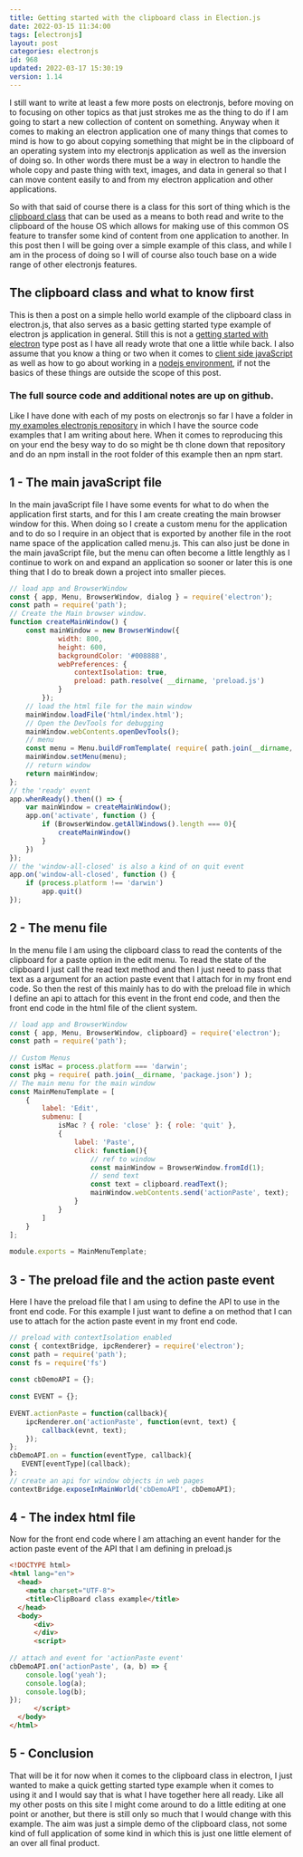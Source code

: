```yaml
---
title: Getting started with the clipboard class in Election.js
date: 2022-03-15 11:34:00
tags: [electronjs]
layout: post
categories: electronjs
id: 968
updated: 2022-03-17 15:30:19
version: 1.14
---
```


I still want to write at least a few more posts on electronjs, before moving on to focusing on other topics as that just strokes me as the thing to do if I am going to start a new collection of content on something. Anyway when it comes to making an electron application one of many things that comes to mind is how to go about copying something that might be in the clipboard of an operating system into my electronjs application as well as the inversion of doing so. In other words there must be a way in electron to handle the whole copy and paste thing with text, images, and data in general so that I can move content easily to and from my electron application and other applications. 

So with that said of course there is a class for this sort of thing which is the [clipboard class](https://www.electronjs.org/docs/latest/api/clipboard/) that can be used as a means to both read and write to the clipboard of the house OS which allows for making use of this common OS feature to transfer some kind of content from one application to another. In this post then I will be going over a simple example of this class, and while I am in the process of doing so I will of course also touch base on a wide range of other electronjs features.

<!-- more -->

## The clipboard class and what to know first

This is then a post on a simple hello world example of the clipboard class in electron.js, that also serves as a basic getting started type example of electron js application in general. Still this is not a [getting started with electron](/2022/02/07/electronjs-hello-world/) type post as I have all ready wrote that one a little while back. I also assume that you know a thing or two when it comes to [client side javaScript](/2018/11/27/js-getting-started/) as well as how to go about working in a [nodejs environment](/2017/04/05/nodejs-helloworld/), if not the basics of these things are outside the scope of this post.

### The full source code and additional notes are up on github.

Like I have done with each of my posts on electronjs so far I have a folder in [my examples electronjs repository](https://github.com/dustinpfister/examples-electronjs/tree/master/for_post/electronjs-clipboard) in which I have the source code examples that I am writing about here. When it comes to reproducing this on your end the besy way to do so might be th clone down that repository and do an npm install in the root folder of this example then an npm start.

## 1 - The main javaScript file

In the main javaScript file I have some events for what to do when the application first starts, and for this I am create creating the main browser window for this. When doing so I create a custom menu for the application and to do so I require in an object that is exported by another file in the root name space of the application called menu.js. This can also just be done in the main javaScript file, but the menu can often become a little lengthly as I continue to work on and expand an application so sooner or later this is one thing that I do to break down a project into smaller pieces.

```js
// load app and BrowserWindow
const { app, Menu, BrowserWindow, dialog } = require('electron');
const path = require('path');
// Create the Main browser window.
function createMainWindow() {
    const mainWindow = new BrowserWindow({
            width: 800,
            height: 600,
            backgroundColor: '#008888',
            webPreferences: {
                contextIsolation: true,
                preload: path.resolve( __dirname, 'preload.js')
            }
        });
    // load the html file for the main window
    mainWindow.loadFile('html/index.html');
    // Open the DevTools for debugging
    mainWindow.webContents.openDevTools();
    // menu
    const menu = Menu.buildFromTemplate( require( path.join(__dirname, 'menu.js') ) );
    mainWindow.setMenu(menu);
    // return window
    return mainWindow;
};
// the 'ready' event
app.whenReady().then(() => {
    var mainWindow = createMainWindow();
    app.on('activate', function () {
        if (BrowserWindow.getAllWindows().length === 0){
            createMainWindow()
        }
    })
});
// the 'window-all-closed' is also a kind of on quit event
app.on('window-all-closed', function () {
    if (process.platform !== 'darwin')
        app.quit()
});
```

## 2 - The menu file

In the menu file I am using the clipboard class to read the contents of the clipboard for a paste option in the edit menu. To read the state of the clipboard I just call the read text method and then I just need to pass that text as a argument for an action paste event that I attach for in my front end code. So then the rest of this mainly has to do with the preload file in which I define an api to attach for this event in the front end code, and then the front end code in the html file of the client system.

```js
// load app and BrowserWindow
const { app, Menu, BrowserWindow, clipboard} = require('electron');
const path = require('path');
 
// Custom Menus
const isMac = process.platform === 'darwin';
const pkg = require( path.join(__dirname, 'package.json') );
// The main menu for the main window
const MainMenuTemplate = [
    {
        label: 'Edit',
        submenu: [
            isMac ? { role: 'close' }: { role: 'quit' },
            {
                label: 'Paste',
                click: function(){
                    // ref to window
                    const mainWindow = BrowserWindow.fromId(1);
                    // send text
                    const text = clipboard.readText();
                    mainWindow.webContents.send('actionPaste', text);
                }
            }
        ]
    }
];
 
module.exports = MainMenuTemplate;
```

## 3 - The preload  file and the action paste event

Here I have the preload file that I am using to define the API to use in the front end code. For this example I just want to define a on method that I can use to attach for the action paste event in my front end code.

```js
// preload with contextIsolation enabled
const { contextBridge, ipcRenderer} = require('electron');
const path = require('path');
const fs = require('fs')
 
const cbDemoAPI = {};
 
const EVENT = {};
 
EVENT.actionPaste = function(callback){
    ipcRenderer.on('actionPaste', function(evnt, text) {
        callback(evnt, text);
    });
};
cbDemoAPI.on = function(eventType, callback){
   EVENT[eventType](callback);
};
// create an api for window objects in web pages
contextBridge.exposeInMainWorld('cbDemoAPI', cbDemoAPI);
```

## 4 - The index html file

Now for the front end code where I am attaching an event hander for the action paste event of the API that I am defining in preload.js

```html
<!DOCTYPE html>
<html lang="en">
  <head>
    <meta charset="UTF-8">
    <title>ClipBoard class example</title>
  </head>
  <body>
      <div>
      </div>
      <script>
 
// attach and event for 'actionPaste event'
cbDemoAPI.on('actionPaste', (a, b) => {
    console.log('yeah');
    console.log(a);
    console.log(b);
});
      </script>
  </body>
</html>
```

## 5 - Conclusion

That will be it for now when it comes to the clipboard class in electron, I just wanted to make a quick getting started type example when it comes to using it and I would say that is what I have together here all ready. Like all my other posts on this site I might come around to do a little editing at one point or another, but there is still only so much that I would change with this example. The aim was just a simple demo of the clipboard class, not some kind of full application of some kind in which this is just one little element of an over all final product.

